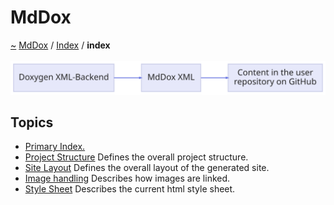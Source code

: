 <a id="mddox"></a>
<h1>MdDox</h1>
<a id="indexpage"></a>
<a href="https://github.com/CharlesCarley/MdDox.md">~</a>
<a href="indexpage.md#mddox">MdDox</a>
<span class="inline-text">/</span>
<a href="index.md#index">Index</a>
<span class="inline-text">/</span>
<span class="bold-text"><b>index</b></span>
<br/>
<br/>
<img src="../images/dot/internal-diagram-3.dot.svg"/><br/>
<a id="index_1Topics"></a>
<a id="topics"></a>
<h2>Topics</h2>
<ul>
<li><a href="index.md#primary-index.">Primary Index.</a>
</li>
<li><a href="Project.md#project-structure">Project Structure</a>
<span class="inline-text"> Defines the overall project structure.</span>
</li>
<li><a href="Site.md#site-layout">Site Layout</a>
<span class="inline-text"> Defines the overall layout of the generated site.</span>
</li>
<li><a href="Image.md#image-handling">Image handling</a>
<span class="inline-text"> Describes how images are linked.</span>
</li>
<li><a href="Html.md#style-sheet">Style Sheet</a>
<span class="inline-text"> Describes the current html style sheet. </span>
</li>
</ul>
</div>
</div>
</body>
</html>
